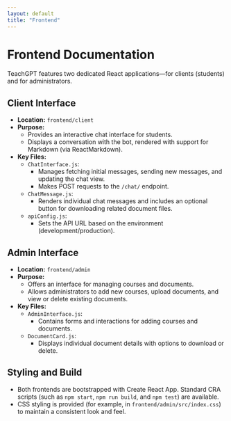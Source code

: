 ```yaml
---
layout: default
title: "Frontend"
---
```


# Frontend Documentation

TeachGPT features two dedicated React applications—for clients (students) and for administrators.

## Client Interface
- **Location:** `frontend/client`
- **Purpose:**  
  - Provides an interactive chat interface for students.
  - Displays a conversation with the bot, rendered with support for Markdown (via ReactMarkdown).
- **Key Files:**
  - `ChatInterface.js`:  
    - Manages fetching initial messages, sending new messages, and updating the chat view.
    - Makes POST requests to the `/chat/` endpoint.
  - `ChatMessage.js`:  
    - Renders individual chat messages and includes an optional button for downloading related document files.
  - `apiConfig.js`:  
    - Sets the API URL based on the environment (development/production).

## Admin Interface
- **Location:** `frontend/admin`
- **Purpose:**  
  - Offers an interface for managing courses and documents.
  - Allows administrators to add new courses, upload documents, and view or delete existing documents.
- **Key Files:**
  - `AdminInterface.js`:  
    - Contains forms and interactions for adding courses and documents.
  - `DocumentCard.js`:  
    - Displays individual document details with options to download or delete.
  
## Styling and Build
- Both frontends are bootstrapped with Create React App. Standard CRA scripts (such as `npm start`, `npm run build`, and `npm test`) are available.
- CSS styling is provided (for example, in `frontend/admin/src/index.css`) to maintain a consistent look and feel. 